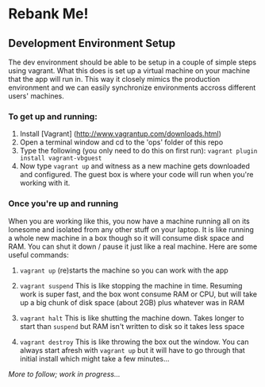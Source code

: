 # Rebank Me!
## Development Environment Setup
The dev environment should be able to be setup in a couple of simple steps using vagrant. What this does is set up a virtual machine on your machine that the app will run in. This way it closely mimics the production environment and we can easily synchronize environments accross different users' machines.

### To get up and running:
1. Install [Vagrant] (http://www.vagrantup.com/downloads.html)
2. Open a terminal window and cd to the 'ops' folder of this repo
3. Type the following (you only need to do this on first run): `vagrant plugin install vagrant-vbguest`
4. Now type `vagrant up` and witness as a new machine gets downloaded and configured. The guest box is where your code will run when you're working with it.

### Once you're up and running
When you are working like this, you now have a machine running all on its lonesome and isolated from any other stuff on your laptop. It is like running a whole new machine in a box though so it will consume disk space and RAM. You can shut it down / pause it just like a real machine. Here are some useful commands:

1. `vagrant up` (re)starts the machine so you can work with the app

2. `vagrant suspend` This is like stopping the machine in time. Resuming work is super fast, and the box wont consume RAM or CPU, but will take up a big chunk of disk space (about 2GB) plus whatever was in RAM
3. `vagrant halt` This is like shutting the machine down. Takes longer to start than `suspend` but RAM isn't written to disk so it takes less space
4. `vagrant destroy` This is like throwing the box out the window. You can always start afresh with `vagrant up` but it will have to go through that initial install which might take a few minutes...

*More to follow; work in progress...*